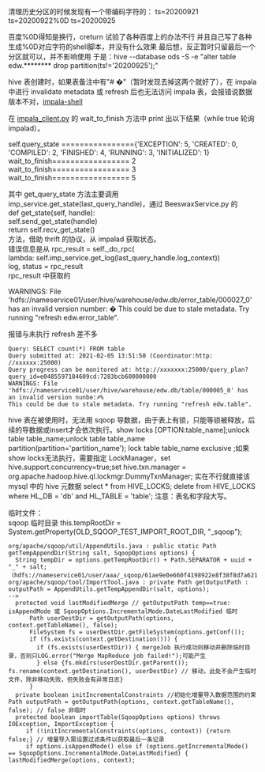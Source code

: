 清理历史分区的时候发现有一个带编码字符的：
ts=20200921
ts=20200922%0D
ts=20200925

百度%0D得知是换行，creturn
试验了各种百度上的办法不行
并且自己写了各种生成%0D对应字符的shell脚本，并没有什么效果
最后想，反正暂时只留最后一个分区就可以，并不影响使用
于是：hive --database ods -S -e "alter table edw.******** drop partition(ts!='20200925');"

hive 表创建时，如果表备注中有"# �"（暂时发现去掉这两个就好了），在 impala 中进行 invalidate metadata 或 refresh 后也无法访问 impala 表，会报错说数据版本不对，[impala-shell](https://github.com/saaavsaaa/saaavsaaa.github.io/blob/master/aaa/impala_shell.md) 

在 [impala_client.py](https://github.com/cloudera/Impala/blob/cdh6.3.0/shell/impala_client.py) 的 wait_to_finish 方法中 print 出以下结果（while true 轮询 impalad）。

self.query_state ================{'EXCEPTION': 5, 'CREATED': 0, 'COMPILED': 2, 'FINISHED': 4, 'RUNNING': 3, 'INITIALIZED': 1}   
wait_to_finish================= 2   
wait_to_finish================= 3   
wait_to_finish================= 5   

其中 get_query_state 方法主要调用 imp_service.get_state(last_query_handle)，通过 BeeswaxService.py 的  
  def get_state(self, handle):   
    self.send_get_state(handle)   
    return self.recv_get_state()    
方法，借助 thrift 的协议，从 impalad 获取状态。   
错误信息是从 rpc_result = self._do_rpc(   
        lambda: self.imp_service.get_log(last_query_handle.log_context))   
    log, status = rpc_result   
rpc_result 中获取的   

WARNINGS: File 'hdfs://nameservice01/user/hive/warehouse/edw.db/error_table/000027_0' has an invalid version number: �
This could be due to stale metadata. Try running "refresh edw.error_table".   

报错与未执行 refresh 差不多
```
Query: SELECT count(*) FROM table
Query submitted at: 2021-02-05 13:51:50 (Coordinator:http: //xxxxxx:25000) 
Query progress can be monitored at: http://xxxxxxx:25000/query_plan?query_id=e0485597184609cd:7283bcb600000000
WARNINGS: File 'hdfs://nameservice01/user/hive/warehouse/edw.db/table/000005_0' has an invalid version nunbe:♐%
This could be due to stale metadata. Try running "refresh edw.table".
```

hive 表在被使用时，无法用 sqoop 导数据，由于表上有锁，只能等锁被释放，后续的导数据或insert才会依次执行。show locks [OPTION:table_name];unlock table table_name;unlock table table_name partition(partition='partition_name'); lock table table_name exclusive ;如果show locks无法执行，需要指定 LockManager，set hive.support.concurrency=true;set hive.txn.manager = org.apache.hadoop.hive.ql.lockmgr.DummyTxnManager; 实在不行就直接该 mysql 中的 hive 元数据 select * from HIVE_LOCKS; delete from HIVE_LOCKS where HL_DB = 'db' and HL_TABLE = 'table'; 注意：表名和字段大写。

临时文件：   
sqoop 临时目录 this.tempRootDir = System.getProperty(OLD_SQOOP_TEST_IMPORT_ROOT_DIR, "\_sqoop");   
```
org/apache/sqoop/util/AppendUtils.java : public static Path getTempAppendDir(String salt, SqoopOptions options) {
  String tempDir = options.getTempRootDir() + Path.SEPARATOR + uuid + "_" + salt;（hdfs://nameservice01/user/aaa/_sqoop/61ae9e0e660f4198922e8f38f8d7a621_a343472f）
org/apache/sqoop/tool/ImportTool.java : private Path getOutputPath : outputPath = AppendUtils.getTempAppendDir(salt, options);
-->
  protected void lastModifiedMerge // getOutputPath temp==true: isAppendMode 或 SqoopOptions.IncrementalMode.DateLastModified 临时 
      Path userDestDir = getOutputPath(options, context.getTableName(), false);
      FileSystem fs = userDestDir.getFileSystem(options.getConf());
      if (fs.exists(context.getDestination())) {
        if (fs.exists(userDestDir)) { mergeJob 执行成功则移动并删除临时目录，否则只LOG.error("Merge MapReduce job failed!");可能产生
        } else {fs.mkdirs(userDestDir.getParent()); fs.rename(context.getDestination(), userDestDir) // 移动，此处不会产生临时文件，除非移动失败，但失败会有异常日志}
      }
  private boolean initIncrementalConstraints //初始化增量导入数据范围的约束 Path outputPath = getOutputPath(options, context.getTableName(), false); // false 非临时
  protected boolean importTable(SqoopOptions options) throws IOException, ImportException { 
     if (!initIncrementalConstraints(options, context)) {return false;} // 增量导入需设置过滤条件以获取最后一条记录
     if options.isAppendMode() else if (options.getIncrementalMode() == SqoopOptions.IncrementalMode.DateLastModified) { lastModifiedMerge(options, context);

```

